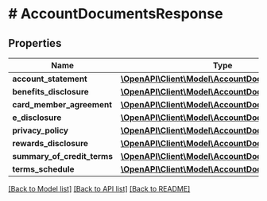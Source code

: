 # # AccountDocumentsResponse

## Properties

Name | Type | Description | Notes
------------ | ------------- | ------------- | -------------
**account_statement** | [**\OpenAPI\Client\Model\AccountDocumentResponse**](AccountDocumentResponse.md) |  | [optional]
**benefits_disclosure** | [**\OpenAPI\Client\Model\AccountDocumentResponse**](AccountDocumentResponse.md) |  | [optional]
**card_member_agreement** | [**\OpenAPI\Client\Model\AccountDocumentResponse**](AccountDocumentResponse.md) |  | [optional]
**e_disclosure** | [**\OpenAPI\Client\Model\AccountDocumentResponse**](AccountDocumentResponse.md) |  | [optional]
**privacy_policy** | [**\OpenAPI\Client\Model\AccountDocumentResponse**](AccountDocumentResponse.md) |  | [optional]
**rewards_disclosure** | [**\OpenAPI\Client\Model\AccountDocumentResponse**](AccountDocumentResponse.md) |  | [optional]
**summary_of_credit_terms** | [**\OpenAPI\Client\Model\AccountDocumentResponse**](AccountDocumentResponse.md) |  | [optional]
**terms_schedule** | [**\OpenAPI\Client\Model\AccountDocumentResponse**](AccountDocumentResponse.md) |  | [optional]

[[Back to Model list]](../../README.md#models) [[Back to API list]](../../README.md#endpoints) [[Back to README]](../../README.md)
